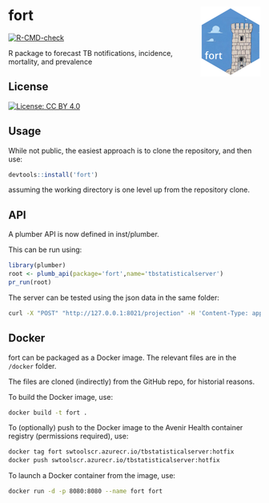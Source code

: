 # fort <img src="man/figures/logo.png" align="right" height="139" />

<!-- badges: start -->

[![R-CMD-check](https://github.com/petedodd/fort/actions/workflows/R-CMD-check.yaml/badge.svg)](https://github.com/petedodd/fort/actions/workflows/R-CMD-check.yaml)

<!-- badges: end -->

R package to forecast TB notifications, incidence, mortality, and prevalence

## License

[![License: CC BY 4.0](https://img.shields.io/badge/License-CC_BY_4.0-lightgrey.svg)](https://creativecommons.org/licenses/by/4.0/)

## Usage

While not public, the easiest approach is to clone the repository, and then use:

```R
devtools::install('fort')
```

assuming the working directory is one level up from the repository clone.

## API

A plumber API is now defined in inst/plumber.

This can be run using:

```R
library(plumber)
root <- plumb_api(package='fort',name='tbstatisticalserver')
pr_run(root)
```

The server can be tested using the json data in the same folder:

```bash
curl -X "POST" "http://127.0.0.1:8021/projection" -H 'Content-Type: application/json' -d @projection.json
```

## Docker

fort can be packaged as a Docker image. The relevant files are in the `/docker` folder.

The files are cloned (indirectly) from the GitHub repo, for historial reasons.

To build the Docker image, use:

```bash
docker build -t fort .
```

To (optionally) push to the Docker image to the Avenir Health container registry (permissions required), use:

```bash
docker tag fort swtoolscr.azurecr.io/tbstatisticalserver:hotfix
docker push swtoolscr.azurecr.io/tbstatisticalserver:hotfix
```

To launch a Docker container from the image, use:

```bash
docker run -d -p 8080:8080 --name fort fort
```
